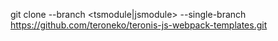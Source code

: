 git clone --branch <tsmodule|jsmodule> --single-branch https://github.com/teroneko/teronis-js-webpack-templates.git
